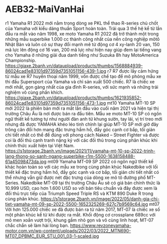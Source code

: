 # AEB32-MaiVanHai
r1
Yamaha R1 2022 mới nằm trong dòng xe PKL thể thao R-series chủ chốt của Yamaha với kiểu dáng thuần Sport hoàn toàn. Trải qua 3 thế hệ kể từ lần đầu ra mắt vào năm 1998, xe moto Yamaha R1 2022 đã trở thành một trong những mẫu superbike 1.000 cc thành công nhất của nền công nghiệp môtô Nhật Bản và luôn có sự thay đổi mạnh mẽ từ động cơ 4 xy-lanh 20 van, 150 mã lực lên động cơ 16 van, 200 mã lực như hiện nay giúp đem lại tiếng vang cho Yamaha ở những giải đua danh tiếng như Suzuka 8h hay MotoAmerica Championship.
https://giaxe.2banh.vn/dataupload/products/thumbs/1568884939-86024cad1e83101d97359d7351051156-439-1.jpg
r7
R7 được lấy cảm hứng từ mẫu xe R7 huyền thoại năm 1999, vốn được chế tạo để mô phỏng mẫu xe thi đấu Supersport của Yamaha và chỉ sản xuất 500 chiếc. R7 là chiếc xe mới nhất, gọn gàng nhất của gia đình R-series, với sức mạnh và những trải nghiệm vô cùng phấn khích.
https://giaxe.2banh.vn/dataupload/products/thumbs/1621935852-86024cad1e83101d97359d7351051156-473-1.jpg
mt10
Yamaha MT-10 SP mới 2022 là phiên bản mới ra mắt lần đầu vào cuối năm 2021 và hiện tại thị trường Châu Âu là nơi được bán ra đầu tiên. Mẫu xe moto MT-10 SP có ngôn ngữ thiết kế tương tự như người đàn anh từ khung sườn, tay lái, vị trí treo mới nhưng đã được YAMAHA khéo léo tinh chỉnh lại giúp MT-10 SP mới giờ đây trông cân đối hơn mang đặc trưng hầm hố, đầy góc cạnh cơ bắp, tối giản chi tiết nhất có thể để đúng với phong cách Naked – Street Fighter và được coi là đối thủ cạnh tranh nặng ký với các đối thủ trong cùng phân khúc khi chính thức xuất hiện tại Việt Nam.
https://s1storage.2banh.vn/image/2021/11/yamaha-mt-10-sp-2022-trinh-lang-thong-so-sanh-ngang-superbike-r1m-5500-1638158488-61a45098473da.jpg
mt09
Yamaha MT-09 SP 2022 có ngôn ngữ thiết kế khác hoàn toàn so với các mẫu xe trong cùng phân khúc Nakedbike với lối thiết kế đặc trưng hầm hố, đầy góc cạnh và cơ bắp, tối giản chi tiết nhất có thể nhưng vẫn giữ được nét đặc trưng của dòng xe mô tô đường phố MT- Series. Nakedbike MT-09 tại thị trường Châu Âu sẽ có giá bán chính thức là 10.999 USD, cao hơn 1.600 USD so với bản tiêu chuẩn và đây được xem là đối thủ trực tiếp của Triumph Speed Triple RS và KTM 890 Duke R trong cùng phân khúc.
https://s1storage.2banh.vn/image/2022/05/danh-gia-chi-tiet-yamaha-mt-09-sp-2022-5500-1652325269-627c7b9569c64.jpg
mt07
Với hơn 125.000 chiếc xe đã được bán ra từ năm 2017, MT-07 là chiếc xe số một phân khúc kể từ khi được ra mắt. Khối động cơ crossplane 689cc với mô men xoắn vượt trội, khung gầm nhỏ gọn và vô cùng linh hoạt, MT-07 chắc chắn sẽ làm hài lòng bạn.
https://www.revzoneyamaha-motor.com.vn/wp-content/uploads/2022/03/2022_MTN690-MT07_DPBMC_EUR_STU_001_03-1-scaled.jpg